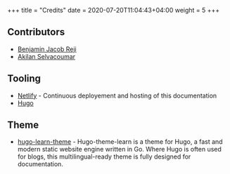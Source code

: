 +++
title = "Credits"
date =  2020-07-20T11:04:43+04:00
weight = 5
+++

## Contributors

- [Benjamin Jacob Reji](https://github.com/benjaminjacobreji)
- [Akilan Selvacoumar](https://github.com/Akilan1999)


## Tooling

* [Netlify](https://www.netlify.com) - Continuous deployement and hosting of this documentation
* [Hugo](https://gohugo.io/)

## Theme

* [hugo-learn-theme](https://github.com/matcornic/hugo-theme-learn) - Hugo-theme-learn is a theme for Hugo, a fast and modern static website engine written in Go. Where Hugo is often used for blogs, this multilingual-ready theme is fully designed for documentation.
